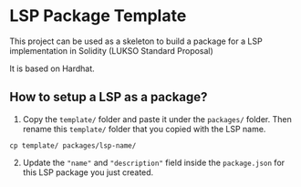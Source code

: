 # LSP Package Template

This project can be used as a skeleton to build a package for a LSP implementation in Solidity (LUKSO Standard Proposal)

It is based on Hardhat.

## How to setup a LSP as a package?

1. Copy the `template/` folder and paste it under the `packages/` folder. Then rename this `template/` folder that you copied with the LSP name.

```
cp template/ packages/lsp-name/
```

2. Update the `"name"` and `"description"` field inside the `package.json` for this LSP package you just created.

